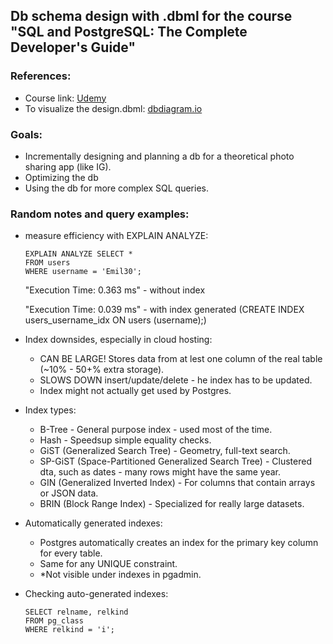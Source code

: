 ## Db schema design with .dbml for the course "SQL and PostgreSQL: The Complete Developer's Guide"

### References:

- Course link: [Udemy](https://www.udemy.com/course/sql-and-postgresql/)
- To visualize the design.dbml: [dbdiagram.io](https://dbdiagram.io/)

### Goals:

- Incrementally designing and planning a db for a theoretical photo sharing app (like IG).
- Optimizing the db
- Using the db for more complex SQL queries.

### Random notes and query examples:

- measure efficiency with EXPLAIN ANALYZE:

    ```
    EXPLAIN ANALYZE SELECT *
    FROM users
    WHERE username = 'Emil30';
    ```

    "Execution Time: 0.363 ms" - without index

    "Execution Time: 0.039 ms" - with index generated (CREATE INDEX users_username_idx ON users (username);)

- Index downsides, especially in cloud hosting:
    - CAN BE LARGE! Stores data from at lest one column of the real table (~10% - 50+% extra storage).
    - SLOWS DOWN insert/update/delete - he index has to be updated.
    - Index might not actually get used by Postgres.

- Index types:

    - B-Tree - General purpose index - used most of the time.
    - Hash - Speedsup simple equality checks.
    - GiST (Generalized Search Tree) - Geometry, full-text search.
    - SP-GiST (Space-Partitioned Generalized Search Tree) - Clustered dta, such as dates - many rows might have the same year.
    - GIN (Generalized Inverted Index) - For columns that contain arrays or JSON data.
    - BRIN  (Block Range Index) - Specialized for really large datasets.

- Automatically generated indexes:

    - Postgres automatically creates an index for the primary key column for every table.
    - Same for any UNIQUE constraint.
    - *Not visible under indexes in pgadmin.

- Checking auto-generated indexes:

    ```
    SELECT relname, relkind
    FROM pg_class
    WHERE relkind = 'i';
    ```